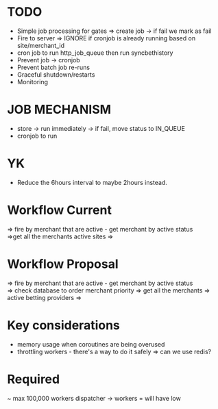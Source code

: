 # TODO
- Simple job processing for gates => create job -> if fail we mark as fail
- Fire to server => IGNORE if cronjob is already running based on site/merchant_id
- cron job to run http_job_queue then run syncbethistory
- Prevent job -> cronjob
- Prevent batch job re-runs
- Graceful shutdown/restarts
- Monitoring 

# JOB MECHANISM
- store -> run immediately -> if fail, move status to IN_QUEUE
- cronjob to run

# YK
- Reduce the 6hours interval to maybe 2hours instead. 

# Workflow Current
=> fire by merchant that are active - get merchant by active status  
    =>get all the merchants active sites 
        => 
# Workflow Proposal 
=> fire by merchant that are active - get merchant by active status  
    => check database to order merchant priority
        => get all the merchants => active betting providers 
            =>


# Key considerations
- memory usage when coroutines are being overused
- throttling workers - there's a way to do it safely => can we use redis? 

# Required
~ max 100,000 workers
dispatcher -> workers = will have low 
